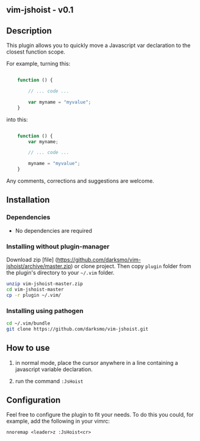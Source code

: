 ## vim-jshoist - v0.1

## Description

This plugin allows you to quickly move a Javascript var declaration to the
closest function scope.

For example, turning this:

```javascript

    function () {

        // ... code ...

        var myname = "myvalue";
    }
```

into this:

```javascript

    function () {
        var myname;

        // ... code ...

        myname = "myvalue";
    }
```

Any comments, corrections and suggestions are welcome.

## Installation

### Dependencies

* No dependencies are required

### Installing without plugin-manager

Download zip [file] (https://github.com/darksmo/vim-jshoist/archive/master.zip)
or clone project. Then copy `plugin` folder from the plugin's directory to your `~/.vim` folder.

``` bash
unzip vim-jshoist-master.zip
cd vim-jshoist-master
cp -r plugin ~/.vim/
```

### Installing using pathogen

```bash
cd ~/.vim/bundle
git clone https://github.com/darksmo/vim-jshoist.git
```

## How to use

1. in normal mode, place the cursor anywhere in a line containing a javascript
   variable declaration.

2. run the command `:JsHoist`

## Configuration

Feel free to configure the plugin to fit your needs. To do this you could,
for example, add the following in your vimrc:

    nnoremap <leader>z :JsHoist<cr>

